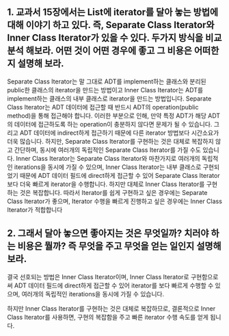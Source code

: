 ## 1. 교과서 15장에서는 List에 iterator를 달아 놓는 방법에 대해 이야기 하고 있다. 즉, Separate Class Iterator와 Inner Class Iterator가 있을 수 있다. 두가지 방식을 비교 분석 해보라. 어떤 것이 어떤 경우에 좋고 그 비용은 어떠한지 설명해 보라.

Separate Class Iterator는 말 그대로 ADT를 implement하는 클래스와 분리된 public한 클래스의 iterator을 만드는 방법이고 Inner Class Iterator는 ADT를 implement하는 클래스의 내부 클래스로 iterator을 만드는 방법입니다.
Separate Class Iterator는 ADT 데이터에 접근할 때 반드시 ADT의 operation(public method)을 통해 접근해야 합니다.
이러한 부분으로 인해, 만약 특정 ADT가 해당 ADT의 데이터에 접근하도록 하는 operation이 충분하지 않다면 문제가 될 수 있습니다.
그리고 ADT 데이터에 indirect하게 접근하기 때문에 다른 iterator 방법보다 시간소요가 더욱 많습니다.
하지만, Separate Class Iterator를 구현하는 것은 대체로 복잡하지 않고 간단하며, 동시에 여러개의 독립적인 Separate Class Iterator를 가질 수도 있습니다.
Inner Class Iterator는 Separate Class Iterator와 마찬가지로 여러개의 독립적인 iterations을 동시에 가질 수 있으며, Inner Class Iterator는 내부 클래스로 구현되었기 때문에 ADT 데이터 필드에 direct하게 접근할 수 있어 Separate Class Iterator보다 더욱 빠르게 iterator을 수행합니다.
하지만 대체로 Inner Class Iterator를 구현하는 것은 복잡합니다.
따라서 Iterator를 쉽게 구현하고 싶은 경우에는 Separate Class Iterator가 좋으며, Iterator 수행을 빠르게 진행하고 싶은 경우에는 Inner Class Iterator가 적합합니다

## 2. 그래서 달아 놓으면 좋아지는 것은 무엇일까? 치러야 하는 비용은 뭘까? 즉 무엇을 주고 무엇을 얻는 일인지 설명해 보라.

결국 선호되는 방법은 Inner Class Iterator이며, Inner Class Iterator로 구현함으로써 ADT 데이터 필드에 direct하게 접근할 수 있어 iterator를 보다 빠르게 수행할 수 있으며, 여러개의 독립적인 iterations을 동시에 가질 수 있습니다.

하지만 Inner Class Iterator를 구현하는 것은 대체로 복잡하므로, 
결론적으로 Inner Class Iterator를 사용하면, 구현의 복잡함을 주고 빠른 iterator 수행 속도를 얻게 됩니다.
